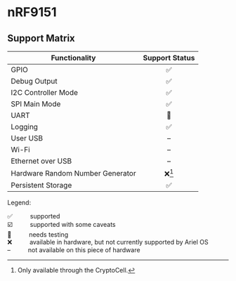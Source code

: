 # nRF9151

## Support Matrix

|Functionality|Support Status|
|---|:---:|
|GPIO|<span title="supported">✅</span>|
|Debug Output|<span title="supported">✅</span>|
|I2C Controller Mode|<span title="supported">✅</span>|
|SPI Main Mode|<span title="supported">✅</span>|
|UART|<span title="needs testing">🚦</span>|
|Logging|<span title="supported">✅</span>|
|User USB|<span title="not available on this piece of hardware">–</span>|
|Wi-Fi|<span title="not available on this piece of hardware">–</span>|
|Ethernet over USB|<span title="not available on this piece of hardware">–</span>|
|Hardware Random Number Generator|<span title="available in hardware, but not currently supported by Ariel OS">❌</span>[^only-available-through-the-cryptocell]|
|Persistent Storage|<span title="supported">✅</span>|

<p>Legend:</p>

<dl>
  <div>
    <dt>✅</dt><dd>supported</dd>
  </div>
  <div>
    <dt>☑️</dt><dd>supported with some caveats</dd>
  </div>
  <div>
    <dt>🚦</dt><dd>needs testing</dd>
  </div>
  <div>
    <dt>❌</dt><dd>available in hardware, but not currently supported by Ariel OS</dd>
  </div>
  <div>
    <dt>–</dt><dd>not available on this piece of hardware</dd>
  </div>
</dl>
<style>
dt, dd {
  display: inline;
}
</style>

[^only-available-through-the-cryptocell]: Only available through the CryptoCell.